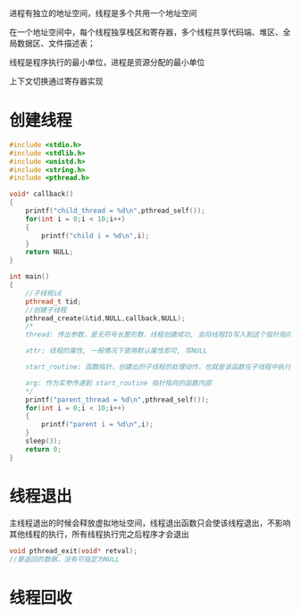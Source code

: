 进程有独立的地址空间，线程是多个共用一个地址空间

在一个地址空间中，每个线程独享栈区和寄存器，多个线程共享代码端、堆区、全局数据区、文件描述表；

线程是程序执行的最小单位，进程是资源分配的最小单位

上下文切换通过寄存器实现

# 创建线程

```C++
#include <stdio.h>
#include <stdlib.h>
#include <unistd.h>
#include <string.h>
#include <pthread.h>

void* callback()
{
    printf("child_thread = %d\n",pthread_self());
    for(int i = 0;i < 10;i++)
    {
        printf("child i = %d\n",i);
    }
    return NULL;
}

int main()
{
    //子线程id
    pthread_t tid;
    //创建子线程
    pthread_create(&tid,NULL,callback,NULL);
    /*
    thread: 传出参数，是无符号长整形数，线程创建成功, 会将线程ID写入到这个指针指向的内存中

    attr: 线程的属性, 一般情况下使用默认属性即可, 写NULL

    start_routine: 函数指针，创建出的子线程的处理动作，也就是该函数在子线程中执行。

    arg: 作为实参传递到 start_routine 指针指向的函数内部
    */
    printf("parent_thread = %d\n",pthread_self());
    for(int i = 0;i < 10;i++)
    {
        printf("parent i = %d\n",i);
    }
    sleep(3);
    return 0;
}
```

# 线程退出

主线程退出的时候会释放虚拟地址空间，线程退出函数只会使该线程退出，不影响其他线程的执行，所有线程执行完之后程序才会退出

```C++
void pthread_exit(void* retval);
//要返回的数据，没有可指定为NULL
```

# 线程回收
